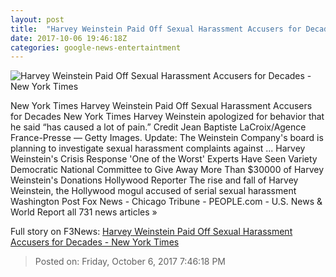 ```yaml
---
layout: post
title:  "Harvey Weinstein Paid Off Sexual Harassment Accusers for Decades - New York Times"
date: 2017-10-06 19:46:18Z
categories: google-news-entertaintment
---
```


![Harvey Weinstein Paid Off Sexual Harassment Accusers for Decades - New York Times](https://static01.nyt.com/images/2017/10/06/us/06inquiry-alpha/06inquiry-alpha-facebookJumbo.jpg)

New York Times Harvey Weinstein Paid Off Sexual Harassment Accusers for Decades New York Times Harvey Weinstein apologized for behavior that he said “has caused a lot of pain.” Credit Jean Baptiste LaCroix/Agence France-Presse — Getty Images. Update: The Weinstein Company's board is planning to investigate sexual harassment complaints against ... Harvey Weinstein's Crisis Response 'One of the Worst' Experts Have Seen Variety Democratic National Committee to Give Away More Than $30000 of Harvey Weinstein's Donations Hollywood Reporter The rise and fall of Harvey Weinstein, the Hollywood mogul accused of serial sexual harassment Washington Post Fox News - Chicago Tribune - PEOPLE.com - U.S. News & World Report all 731 news articles »


Full story on F3News: [Harvey Weinstein Paid Off Sexual Harassment Accusers for Decades - New York Times](http://www.f3nws.com/n/vzskHC)

> Posted on: Friday, October 6, 2017 7:46:18 PM
